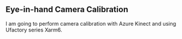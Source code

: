 ## Eye-in-hand Camera Calibration

I am going to perform camera calibration with Azure Kinect and using Ufactory series Xarm6. 
